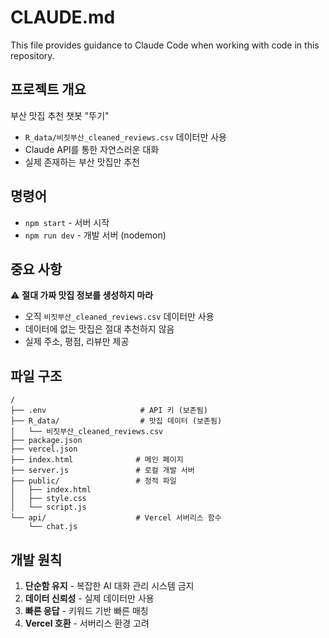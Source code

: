 # CLAUDE.md

This file provides guidance to Claude Code when working with code in this repository.

## 프로젝트 개요

부산 맛집 추천 챗봇 "뚜기"
- `R_data/비짓부산_cleaned_reviews.csv` 데이터만 사용
- Claude API를 통한 자연스러운 대화
- 실제 존재하는 부산 맛집만 추천

## 명령어

- `npm start` - 서버 시작
- `npm run dev` - 개발 서버 (nodemon)

## 중요 사항

⚠️ **절대 가짜 맛집 정보를 생성하지 마라**
- 오직 `비짓부산_cleaned_reviews.csv` 데이터만 사용
- 데이터에 없는 맛집은 절대 추천하지 않음
- 실제 주소, 평점, 리뷰만 제공

## 파일 구조

```
/
├── .env                     # API 키 (보존됨)
├── R_data/                  # 맛집 데이터 (보존됨)
│   └── 비짓부산_cleaned_reviews.csv
├── package.json
├── vercel.json
├── index.html              # 메인 페이지
├── server.js               # 로컬 개발 서버
├── public/                 # 정적 파일
│   ├── index.html
│   ├── style.css
│   └── script.js
└── api/                    # Vercel 서버리스 함수
    └── chat.js
```

## 개발 원칙

1. **단순함 유지** - 복잡한 AI 대화 관리 시스템 금지
2. **데이터 신뢰성** - 실제 데이터만 사용
3. **빠른 응답** - 키워드 기반 빠른 매칭
4. **Vercel 호환** - 서버리스 환경 고려